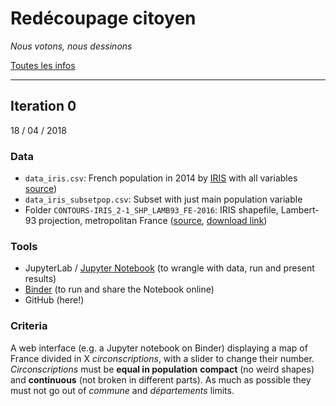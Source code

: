 # Redécoupage citoyen

_Nous votons, nous dessinons_

[Toutes les infos](http://quatrecentquatre.org/)


---

## Iteration 0

18 / 04 / 2018

### Data

- `data_iris.csv`: French population in 2014 by [IRIS](https://www.insee.fr/en/metadonnees/definition/c1523) with all variables [source](https://www.insee.fr/fr/statistiques/3137409))
- `data_iris_subsetpop.csv`: Subset with just main population variable
- Folder `CONTOURS-IRIS_2-1_SHP_LAMB93_FE-2016`: IRIS shapefile, Lambert-93 projection, metropolitan France ([source](http://professionnels.ign.fr/contoursiris), [download link](https://wxs-telechargement.ign.fr/1yhlj2ehpqf3q6dt6a2y7b64/telechargement/inspire/CONTOURS-IRIS-2017-06-30$CONTOURS-IRIS_2-1__SHP__FRA_2017-06-30/file/CONTOURS-IRIS_2-1__SHP__FRA_2017-06-30.7z))

### Tools

- JupyterLab / [Jupyter Notebook](http://jupyter.org/) (to wrangle with data, run and present results)
- [Binder](http://mybinder.org/) (to run and share the Notebook online)
- GitHub (here!)


### Criteria

A web interface (e.g. a Jupyter notebook on Binder) displaying a map of France divided in X _circonscriptions_, with a slider to change their number. _Circonscriptions_ must be **equal in population** **compact** (no weird shapes) and **continuous** (not broken in different parts). As much as possible they must not go out of _commune_ and _départements_ limits.
